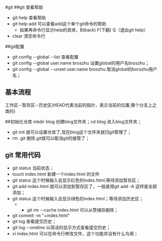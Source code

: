 #git
##git 查看帮助
- git help 查看帮助
- git help add 可以查看add这个单个git命令的帮助
   - 如果再命令行显示help的具体，B(back) F(下翻) Q（退出git help）
- clear 清空命令行

##git配置
- git config --global --list 查看配置
- git config --global user.name broszhu   设置global的用户名broszhu；
- git config --global --unset user.name broszhu
  取消global的borszhu用户名；

## 基本流程
工作区--暂存区--历史区(HEAD代表当前的指针，表示当前的位置,哪个分支上之类的)

##初始化仓库
mkdir blog 创建blog文件夹；cd blog 进入blog文件夹；
- git init 就可以设置仓库了,现在blog这个文件夹就归git管理了；
- rm .git 删除.git就可以取消git的接管了；

## git 常用代码
- git status 当前状态；
- touch index.html 新建一个index.html 的文件
- git status 这个时候输入会显示红色的index.html;等待添加暂存区；
- git add index.html 就可以添加到暂存区了，一般是用git add -A 这样是全部添加；
- git status 这个时候输入会显示绿色的index.html；等待添加历史区；
  - - git rm --cache index.html 可以从赞储存删除；
- git commit -m "+index.html"
- git log 查看提交历史；
- git log --oneline  以简洁的显示方式查看提交历史；
- vi index.html 可以在命令行修改文件，这个功能并没有什么鸟用；